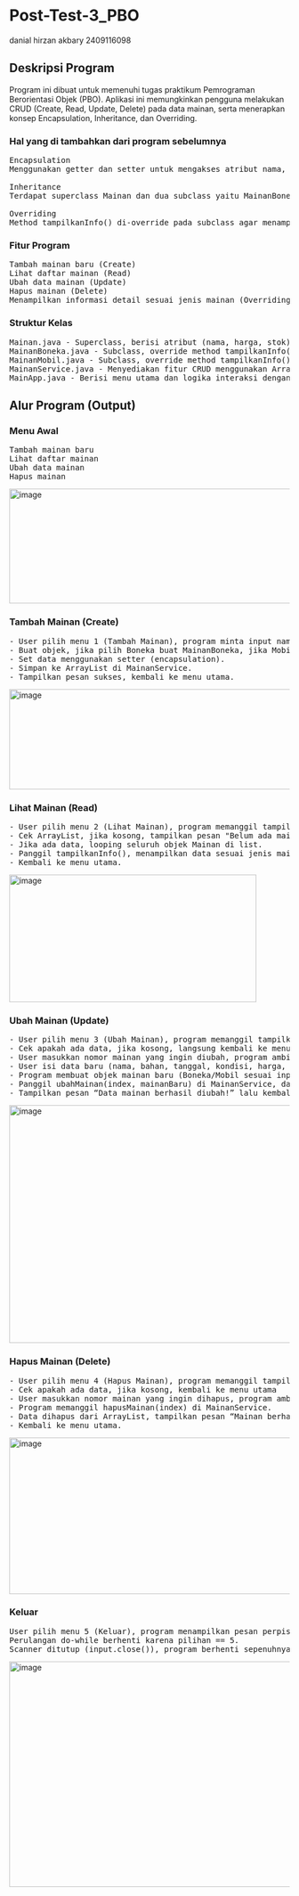 # Post-Test-3_PBO
danial hirzan akbary 
2409116098

## Deskripsi Program

Program ini dibuat untuk memenuhi tugas praktikum Pemrograman Berorientasi Objek (PBO).
Aplikasi ini memungkinkan pengguna melakukan CRUD (Create, Read, Update, Delete) pada data mainan, serta menerapkan konsep Encapsulation, Inheritance, dan Overriding.

### Hal yang di tambahkan dari program sebelumnya
<pre>Encapsulation
Menggunakan getter dan setter untuk mengakses atribut nama, harga, dan stok.

Inheritance
Terdapat superclass Mainan dan dua subclass yaitu MainanBoneka dan MainanMobil.

Overriding
Method tampilkanInfo() di-override pada subclass agar menampilkan informasi sesuai jenis mainan.</pre>

### Fitur Program

<pre>Tambah mainan baru (Create)
Lihat daftar mainan (Read)
Ubah data mainan (Update)
Hapus mainan (Delete)
Menampilkan informasi detail sesuai jenis mainan (Overriding)</pre>

### Struktur Kelas

<pre>Mainan.java - Superclass, berisi atribut (nama, harga, stok) dan getter/setter.
MainanBoneka.java - Subclass, override method tampilkanInfo().
MainanMobil.java - Subclass, override method tampilkanInfo().
MainanService.java - Menyediakan fitur CRUD menggunakan ArrayList.
MainApp.java - Berisi menu utama dan logika interaksi dengan pengguna.</pre>

## Alur Program (Output)

### Menu Awal
<pre>Tambah mainan baru 
Lihat daftar mainan
Ubah data mainan 
Hapus mainan</pre>

<img width="607" height="206" alt="image" src="https://github.com/user-attachments/assets/9c3693f1-2ead-48c0-8eee-e63407d0dd2c" />

### Tambah Mainan (Create)

<pre>- User pilih menu 1 (Tambah Mainan), program minta input nama, harga, stok, dan jenis mainan.
- Buat objek, jika pilih Boneka buat MainanBoneka, jika Mobil buat MainanMobil.
- Set data menggunakan setter (encapsulation).
- Simpan ke ArrayList di MainanService.
- Tampilkan pesan sukses, kembali ke menu utama.</pre>

<img width="616" height="180" alt="image" src="https://github.com/user-attachments/assets/ff8ee9a5-72d3-41b2-839d-a56e17fccb40" />

### Lihat  Mainan (Read)
<pre>
- User pilih menu 2 (Lihat Mainan), program memanggil tampilkanMainan() di MainanService.
- Cek ArrayList, jika kosong, tampilkan pesan "Belum ada mainan".
- Jika ada data, looping seluruh objek Mainan di list.
- Panggil tampilkanInfo(), menampilkan data sesuai jenis mainan (Boneka atau Mobil), inilah bagian overriding.
- Kembali ke menu utama.
</pre>

<img width="444" height="229" alt="image" src="https://github.com/user-attachments/assets/e39cbe48-5946-4e2b-9200-2d6349b7356d" />

### Ubah Mainan (Update)
<pre>
- User pilih menu 3 (Ubah Mainan), program memanggil tampilkanMainan() agar user tahu daftar mainan.
- Cek apakah ada data, jika kosong, langsung kembali ke menu utama.
- User masukkan nomor mainan yang ingin diubah, program ambil index (dikurangi 1 karena ArrayList mulai dari 0).
- User isi data baru (nama, bahan, tanggal, kondisi, harga, jenis).
- Program membuat objek mainan baru (Boneka/Mobil sesuai input).
- Panggil ubahMainan(index, mainanBaru) di MainanService, data lama diganti dengan data baru.
- Tampilkan pesan “Data mainan berhasil diubah!” lalu kembali ke menu utama.
</pre>

<img width="752" height="427" alt="image" src="https://github.com/user-attachments/assets/623b5480-8204-4512-9a0c-363d7b726925" />

### Hapus Mainan (Delete)
<pre>
- User pilih menu 4 (Hapus Mainan), program memanggil tampilkanMainan() supaya user tahu daftar mainan.
- Cek apakah ada data, jika kosong, kembali ke menu utama
- User masukkan nomor mainan yang ingin dihapus, program ambil index (dikurangi 1).
- Program memanggil hapusMainan(index) di MainanService.
- Data dihapus dari ArrayList, tampilkan pesan “Mainan berhasil dihapus!”.
- Kembali ke menu utama.
</pre>

<img width="553" height="281" alt="image" src="https://github.com/user-attachments/assets/03a6f6bd-be02-49b4-b882-06ff2c9ebf38" />

### Keluar 
<pre>
User pilih menu 5 (Keluar), program menampilkan pesan perpisahan.
Perulangan do-while berhenti karena pilihan == 5.
Scanner ditutup (input.close()), program berhenti sepenuhnya.
</pre>

<img width="950" height="405" alt="image" src="https://github.com/user-attachments/assets/50e158b4-ef67-4475-bac7-3d097d24cc6a" />

